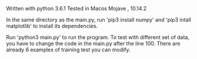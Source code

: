 Written with python 3.6.1
Tested in Macos Mojave , 10.14.2

In the same directory as the main.py,
run
'pip3 install numpy'
and 
'pip3 intall matplotlib'
to install its dependencies.

Run 
'python3 main.py'
to run the program. To test with different set of data, you have to change the code in the main.py after the line 100. There are already 6 examples of training test you can modify.
